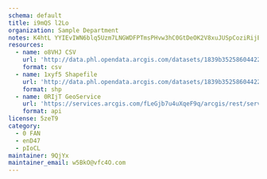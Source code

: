 ```yaml
---
schema: default
title: i9mQS l2Lo 
organization: Sample Department 
notes: K4htL YYIEvIWN6blq5Uzm7LNGWDFPTmsPHvw3hC0GtDeOK2V8xuJUSpCoziRijEXJXQFjfyRr9rg91SdcMfQucMAseqbVZ576TO 
resources:
  - name: o8VHJ CSV
    url: 'http://data.phl.opendata.arcgis.com/datasets/1839b35258604422b0b520cbb668df0d_0.csv'
    format: csv
  - name: 1xyf5 Shapefile
    url: 'http://data.phl.opendata.arcgis.com/datasets/1839b35258604422b0b520cbb668df0d_0.zip'
    format: shp
  - name: 0RIjT GeoService
    url: 'https://services.arcgis.com/fLeGjb7u4uXqeF9q/arcgis/rest/services/Air_Monitoring_Stations/FeatureServer/0/query'
    format: api
license: 5zeT9 
category:
  - 0 FAN 
  - enD47 
  - pIoCL 
maintainer: 9QjYx  
maintainer_email: w5BkO@vfc4O.com
---
```


